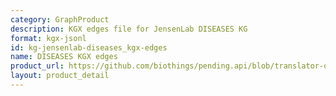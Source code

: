 ```yaml
---
category: GraphProduct
description: KGX edges file for JensenLab DISEASES KG
format: kgx-jsonl
id: kg-jensenlab-diseases_kgx-edges
name: DISEASES KGX edges
product_url: https://github.com/biothings/pending.api/blob/translator-output/plugins/DISEASES/DISEASES_kgx_edges.jsonl
layout: product_detail
---
```

